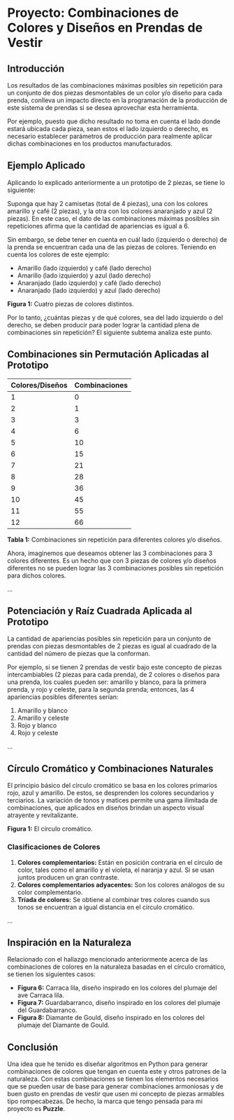 # Proyecto: Combinaciones de Colores y Diseños en Prendas de Vestir

## Introducción

Los resultados de las combinaciones máximas posibles sin repetición para un conjunto de dos piezas desmontables de un color y/o diseño para cada prenda, conlleva un impacto directo en la programación de la producción de este sistema de prendas si se desea aprovechar esta herramienta.

Por ejemplo, puesto que dicho resultado no toma en cuenta el lado donde estará ubicada cada pieza, sean estos el lado izquierdo o derecho, es necesario establecer parámetros de producción para realmente aplicar dichas combinaciones en los productos manufacturados.

## Ejemplo Aplicado

Aplicando lo explicado anteriormente a un prototipo de 2 piezas, se tiene lo siguiente:

Suponga que hay 2 camisetas (total de 4 piezas), una con los colores amarillo y café (2 piezas), y la otra con los colores anaranjado y azul (2 piezas). En este caso, el dato de las combinaciones máximas posibles sin repeticiones afirma que la cantidad de apariencias es igual a 6.

Sin embargo, se debe tener en cuenta en cuál lado (izquierdo o derecho) de la prenda se encuentran cada una de las piezas de colores. Teniendo en cuenta los colores de este ejemplo:

- Amarillo (lado izquierdo) y café (lado derecho)
- Amarillo (lado izquierdo) y azul (lado derecho)
- Anaranjado (lado izquierdo) y café (lado derecho)
- Anaranjado (lado izquierdo) y azul (lado derecho)

**Figura 1:** Cuatro piezas de colores distintos.

Por lo tanto, ¿cuántas piezas y de qué colores, sea del lado izquierdo o del derecho, se deben producir para poder lograr la cantidad plena de combinaciones sin repetición? El siguiente subtema analiza este punto.

## Combinaciones sin Permutación Aplicadas al Prototipo

| Colores/Diseños | Combinaciones |
|------------------|---------------|
| 1               | 0             |
| 2               | 1             |
| 3               | 3             |
| 4               | 6             |
| 5               | 10            |
| 6               | 15            |
| 7               | 21            |
| 8               | 28            |
| 9               | 36            |
| 10              | 45            |
| 11              | 55            |
| 12              | 66            |

**Tabla 1:** Combinaciones sin repetición para diferentes colores y/o diseños.

Ahora, imaginemos que deseamos obtener las 3 combinaciones para 3 colores diferentes. Es un hecho que con 3 piezas de colores y/o diseños diferentes no se pueden lograr las 3 combinaciones posibles sin repetición para dichos colores.

...

## Potenciación y Raíz Cuadrada Aplicada al Prototipo

La cantidad de apariencias posibles sin repetición para un conjunto de prendas con piezas desmontables de 2 piezas es igual al cuadrado de la cantidad del número de piezas que la conforman.

Por ejemplo, si se tienen 2 prendas de vestir bajo este concepto de piezas intercambiables (2 piezas para cada prenda), de 2 colores o diseños para una prenda, los cuales pueden ser: amarillo y blanco, para la primera prenda, y rojo y celeste, para la segunda prenda; entonces, las 4 apariencias posibles diferentes serían:

1. Amarillo y blanco
2. Amarillo y celeste
3. Rojo y blanco
4. Rojo y celeste

...

## Círculo Cromático y Combinaciones Naturales

El principio básico del círculo cromático se basa en los colores primarios rojo, azul y amarillo. De estos, se desprenden los colores secundarios y terciarios. La variación de tonos y matices permite una gama ilimitada de combinaciones, que aplicados en diseños brindan un aspecto visual atrayente y revitalizante.

**Figura 1:** El círculo cromático.

### Clasificaciones de Colores

1. **Colores complementarios:** Están en posición contraria en el círculo de color, tales como el amarillo y el violeta, el naranja y azul. Si se usan juntos producen un gran contraste.
2. **Colores complementarios adyacentes:** Son los colores análogos de su color complementario.
3. **Tríada de colores:** Se obtiene al combinar tres colores cuando sus tonos se encuentran a igual distancia en el círculo cromático.

...

## Inspiración en la Naturaleza

Relacionado con el hallazgo mencionado anteriormente acerca de las combinaciones de colores en la naturaleza basadas en el círculo cromático, se tienen los siguientes casos:

- **Figura 6:** Carraca lila, diseño inspirado en los colores del plumaje del ave Carraca lila.
- **Figura 7:** Guardabarranco, diseño inspirado en los colores del plumaje del Guardabarranco.
- **Figura 8:** Diamante de Gould, diseño inspirado en los colores del plumaje del Diamante de Gould.

## Conclusión

Una idea que he tenido es diseñar algoritmos en Python para generar combinaciones de colores que tengan en cuenta este y otros patrones de la naturaleza. Con estas combinaciones se tienen los elementos necesarios que se pueden usar de base para generar combinaciones armoniosas y de buen gusto en prendas de vestir que usen mi concepto de piezas armables tipo rompecabezas. De hecho, la marca que tengo pensada para mi proyecto es **Puzzle**.